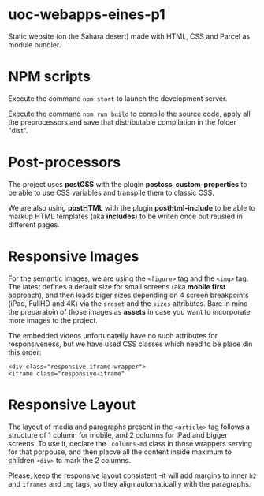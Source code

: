 # uoc-webapps-eines-p1

Static website (on the Sahara desert) made with HTML, CSS and Parcel as module bundler.

# NPM scripts

Execute the command `npm start` to launch the development server.

Execute the command `npm run build` to compile the source code, apply all the preprocessors and save that distributable compilation in the folder "dist".

# Post-processors

The project uses **postCSS** with the plugin **postcss-custom-properties** to be able to use CSS variables and transpile them to classic CSS.

We are also using **postHTML** with the plugin **posthtml-include** to be able to markup HTML templates (aka **includes**) to be writen once but reusied in different pages.

# Responsive Images

For the semantic images, we are using the `<figure>` tag and the `<img>` tag. The latest defines a default size for small screens (aka **mobile first** approach), and then loads biger sizes depending on 4 screen breakpoints (iPad, FullHD and 4K) via the `srcset` and the `sizes` attributes. Bare in mind the preparatoin of those images as **assets** in case you want to incorporate more images to the project.

The embedded videos unfortunatelly have no such attributes for responsiveness, but we have used CSS classes which need to be place din this order:

```
<div class="responsive-iframe-wrapper">
<iframe class="responsive-iframe"
```

# Responsive Layout

The layout of media and paragraphs present in the `<article>` tag follows a structure of 1 column for mobile, and 2 columns for iPad and bigger screens. To use it, declare the `.columns-md` class in those wrappers serving for that porpouse, and then placve all the content inside maximum to children `<div>` to mark the 2 columns.

Please, keep the responsive layout consistent -it will add margins to inner `h2` and `iframes` and `img` tags, so they align automaticallly with the paragraphs.
